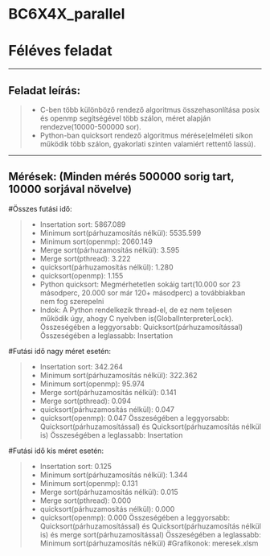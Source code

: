 # BC6X4X_parallel
# Féléves feladat

---

## Feladat leírás:
> - C-ben több különböző rendező algoritmus összehasonlítása posix és openmp segítségével több szálon, méret alapján rendezve(10000-500000 sor).
> - Python-ban quicksort rendező algoritmus mérése(elméleti síkon működik több szálon, gyakorlati szinten valamiért rettentő lassú).

---

## Mérések: (Minden mérés 500000 sorig tart, 10000 sorjával növelve)
#Összes futási idő:
> - Insertation sort:                       5867.089
> - Minimum sort(párhuzamosítás nélkül):    5535.599
> - Minimum sort(openmp):                   2060.149
> - Merge sort(párhuzamosítás nélkül):      3.595
> - Merge sort(pthread):                    3.222
> - quicksort(párhuzamosítás nélkül):       1.280
> - quicksort(openmp):                      1.155
> - Python quicksort:                       Megmérhetetlen sokáig tart(10.000 sor 23 másodperc, 20.000 sor már 120+ másodperc) a továbbiakban nem fog szerepelni
> - Indok: A Python rendelkezik thread-el, de ez nem teljesen működik úgy, ahogy C nyelvben is(GlobalInterpreterLock).
> Összeségében a leggyorsabb: Quicksort(párhuzamosítással)
> Összeségében a leglassabb: Insertation

#Futási idő nagy méret esetén:
> - Insertation sort:                       342.264
> - Minimum sort(párhuzamosítás nélkül):    322.362
> - Minimum sort(openmp):                   95.974
> - Merge sort(párhuzamosítás nélkül):      0.141
> - Merge sort(pthread):                    0.094
> - quicksort(párhuzamosítás nélkül):       0.047
> - quicksort(openmp):                      0.047
> Összeségében a leggyorsabb: Quicksort(párhuzamosítással) és Quicksort(párhuzamosítás nélkül is)
> Összeségében a leglassabb: Insertation

#Futási idő kis méret esetén:
> - Insertation sort:                       0.125
> - Minimum sort(párhuzamosítás nélkül):    1.344
> - Minimum sort(openmp):                   0.131
> - Merge sort(párhuzamosítás nélkül):      0.015
> - Merge sort(pthread):                    0.000
> - quicksort(párhuzamosítás nélkül):       0.000
> - quicksort(openmp):                      0.000
> Összeségében a leggyorsabb: Quicksort(párhuzamosítással) és Quicksort(párhuzamosítás nélkül is) és merge sort(párhuzamosítással)
> Összeségében a leglassabb: Minimum sort(párhuzamosítás nélkül)
#Grafikonok: meresek.xlsm
